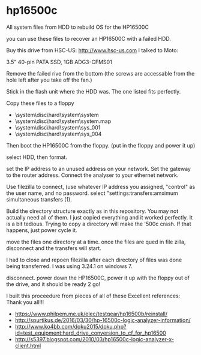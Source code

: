 # hp16500c
All system files from HDD to rebuild OS for the HP16500C

you can use these files to recover an HP16500C with a failed HDD.

Buy this drive from HSC-US:	http://www.hsc-us.com
I talked to Moto:

3.5" 40-pin PATA SSD, 1GB
ADG3-CFMS01

Remove the failed rive from the bottom (the screws are accessable from the hole left after you take off the fan.)

Stick in the flash unit where the HDD was. The one listed fits perfectly. 

Copy these files to a floppy
* \system\disc\hard\system\system
* \system\disc\hard\system\system.map
* \system\disc\hard\system\sys_001
* \system\disc\hard\system\sys_004

Then boot the HP16500C from the floppy. (put in the floppy and power it up)

select HDD, then format.

set the IP address to an unused address on your network.
Set the gateway to the router address.
Connect the analyser to your ethernet network.

Use filezilla to connect, (use whatever IP address you assigned, "control" as the user name, and no password.  select "settings:transfers:amximum simultaneous transfers (1).

Build the directory structure exactly as in this repository. You may not actually need all of them. I just copied everything and it worked perfectly. It is a bit tedious. Trying to copy a directory will make the '500c crash. If that happens, just power cycle it. 

move the files one directory at a time. once the files are qued in file zilla, disconnect and the transfers will start. 

I had to close and repoen filezilla after each directory of files was done being transferred. I was using 3.24.1 on windows 7. 

disconnect. power down the HP16500C, power it up with the floppy out of the drive, and it should be ready 2 go! 

I built this proceedure from pieces of all of these Excellent references: Thank you all!!!

* https://www.philpem.me.uk/elec/testgear/hp16500b/reinstall/
* http://spurtikus.de/2016/03/30/hp-16500c-logic-analyzer-information/
* http://www.ko4bb.com/doku2015/doku.php?id=test_equipment:hard_drive_conversion_to_cf_for_hp16500
* http://s5397.blogspot.com/2010/03/hp16500c-logic-analyzer-x-client.html
